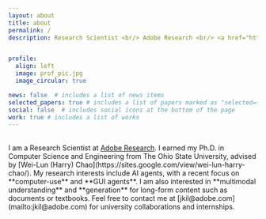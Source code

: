 ```yaml
---
layout: about
title: about
permalink: /
description: Research Scientist <br/> Adobe Research <br/> <a href="https://www.linkedin.com/in/jihyung-kil-6262b2149">LinkedIn</a> / <a href="https://twitter.com/Jihyung_Kil">Twitter</a> / <a href="https://scholar.google.com/citations?user=C3O0uxcAAAAJ&hl=en">Google Scholar</a> #/ <a href="https://github.com/heendung">GitHub</a>


profile:
  align: left 
  image: prof_pic.jpg
  image_circular: true

news: false  # includes a list of news items
selected_papers: true # includes a list of papers marked as "selected={true}"
social: false  # includes social icons at the bottom of the page
work: true # includes a list of works
---
```


<br>
I am a Research Scientist at <a href="https://research.adobe.com/">Adobe Research</a>. I earned my Ph.D. in Computer Science and Engineering from The Ohio State University, advised by [Wei-Lun (Harry) Chao](https://sites.google.com/view/wei-lun-harry-chao/). My research interests include AI agents, with a recent focus on **computer-use** and **GUI agents**. I am also interested in **multimodal understanding** and **generation** for long-form content such as documents or textbooks. Feel free to contact me at [jkil@adobe.com](mailto:jkil@adobe.com) for university collaborations and internships.